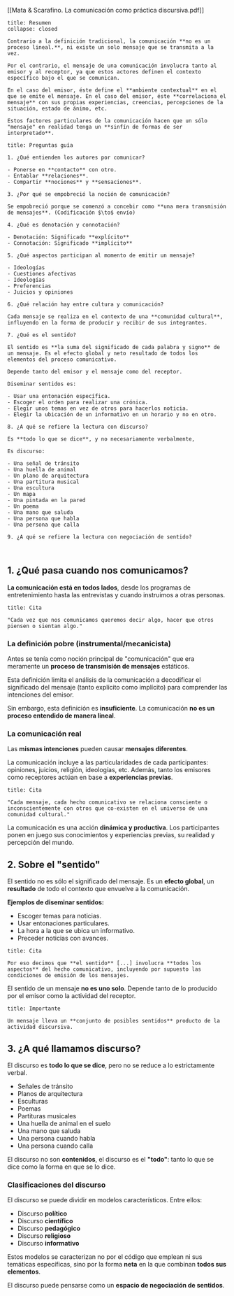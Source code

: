 [[Mata & Scarafino. La comunicación como práctica discursiva.pdf]]

```ad-summary
title: Resumen
collapse: closed

Contrario a la definición tradicional, la comunicación **no es un proceso lineal.**, ni existe un solo mensaje que se transmita a la vez.

Por el contrario, el mensaje de una comunicación involucra tanto al emisor y al receptor, ya que estos actores definen el contexto específico bajo el que se comunican.

En el caso del emisor, éste define el **ambiente contextual** en el que se emite el mensaje. En el caso del emisor, éste **correlaciona el mensaje** con sus propias experiencias, creencias, percepciones de la situación, estado de ánimo, etc.

Estos factores particulares de la comunicación hacen que un sólo "mensaje" en realidad tenga un **sinfín de formas de ser interpretado**.

```

```ad-exercise
title: Preguntas guía

1. ¿Qué entienden los autores por comunicar?

- Ponerse en **contacto** con otro.
- Entablar **relaciones**.
- Compartir **nociones** y **sensaciones**.

3. ¿Por qué se empobreció la noción de comunicación?

Se empobreció porque se comenzó a concebir como **una mera transmisión de mensajes**. (Codificación $\to$ envío)

4. ¿Qué es denotación y connotación?

- Denotación: Significado **explícito**
- Connotación: Significado **implícito**

5. ¿Qué aspectos participan al momento de emitir un mensaje?

- Ideologías 
- Cuestiones afectivas
- Ideologías
- Preferencias
- Juicios y opiniones

6. ¿Qué relación hay entre cultura y comunicación?

Cada mensaje se realiza en el contexto de una **comunidad cultural**, influyendo en la forma de producir y recibir de sus integrantes.

7. ¿Qué es el sentido?

El sentido es **la suma del significado de cada palabra y signo** de un mensaje. Es el efecto global y neto resultado de todos los elementos del proceso comunicativo.

Depende tanto del emisor y el mensaje como del receptor.

Diseminar sentidos es:

- Usar una entonación específica.
- Escoger el orden para realizar una crónica.
- Elegir unos temas en vez de otros para hacerlos noticia.
- Elegir la ubicación de un informativo en un horario y no en otro.

8. ¿A qué se refiere la lectura con discurso?

Es **todo lo que se dice**, y no necesariamente verbalmente,

Es discurso:

- Una señal de tránsito
- Una huella de animal
- Un plano de arquitectura
- Una partitura musical
- Una escultura
- Un mapa
- Una pintada en la pared
- Un poema
- Una mano que saluda
- Una persona que habla
- Una persona que calla

9. ¿A qué se refiere la lectura con negociación de sentido?



```


## 1. ¿Qué pasa cuando nos comunicamos?

**La comunicación está en todos lados**, desde los programas de entretenimiento hasta las entrevistas y cuando instruimos a otras personas.

```ad-quote
title: Cita

"Cada vez que nos comunicamos queremos decir algo, hacer que otros piensen o sientan algo."

```

### La definición pobre (instrumental/mecanicista)

Antes se tenía como noción principal de "comunicación" que era meramente un **proceso de transmisión de mensajes** estáticos.

Esta definición limita el análisis de la comunicación a decodificar el significado del mensaje (tanto explícito como implícito) para comprender las intenciones del emisor.

Sin embargo, esta definición es **insuficiente**. La comunicación **no es un proceso entendido de manera lineal**.

### La comunicación real

Las **mismas intenciones** pueden causar **mensajes diferentes**.

La comunicación incluye a las particularidades de cada participantes: opiniones, juicios, religión, ideologías, etc. Además, tanto los emisores como receptores actúan en base a **experiencias previas**.

```ad-quote
title: Cita

"Cada mensaje, cada hecho comunicativo se relaciona consciente o inconscientemente con otros que co-existen en el universo de una comunidad cultural."

```

La comunicación es una acción **dinámica y productiva**. Los participantes ponen en juego sus conocimientos y experiencias previas, su realidad y percepción del mundo.

## 2. Sobre el "sentido"

El sentido no es sólo el significado del mensaje. Es un **efecto global**, un **resultado** de todo el contexto que envuelve a la comunicación.

**Ejemplos de diseminar sentidos:**

- Escoger temas para noticias.
- Usar entonaciones particulares.
- La hora a la que se ubica un informativo.
- Preceder noticias con avances.

```ad-quote
title: Cita

Por eso decimos que **el sentido** [...] involucra **todos los aspectos** del hecho comunicativo, incluyendo por supuesto las condiciones de emisión de los mensajes.

```

El sentido de un mensaje **no es uno solo**. Depende tanto de lo producido por el emisor como la actividad del receptor.

```ad-important
title: Importante

Un mensaje lleva un **conjunto de posibles sentidos** producto de la actividad discursiva.

```

## 3. ¿A qué llamamos discurso?

El discurso es **todo lo que se dice**, pero no se reduce a lo estrictamente verbal.

- Señales de tránsito
- Planos de arquitectura
- Esculturas
- Poemas
- Partituras musicales
- Una huella de animal en el suelo
- Una mano que saluda
- Una persona cuando habla
- Una persona cuando calla

El discurso no son **contenidos**, el discurso es el **"todo"**: tanto lo que se dice como la forma en que se lo dice.

### Clasificaciones del discurso

El discurso se puede dividir en modelos característicos. Entre ellos:

- Discurso **político**
- Discurso **científico**
- Discurso **pedagógico**
- Discurso **religioso**
- Discurso **informativo**

Estos modelos se caracterizan no por el código que emplean ni sus temáticas específicas, sino por la forma **neta** en la que combinan **todos sus elementos**.

El discurso puede pensarse como un **espacio de negociación de sentidos**.
